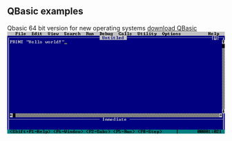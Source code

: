 ## QBasic examples

Qbasic 64 bit version for new operating systems
[download QBasic](https://www.qb64.org/)
![Alt Qbasic](https://github.com/buraksahin/qbasic/blob/master/assets/s1.png?raw=true)